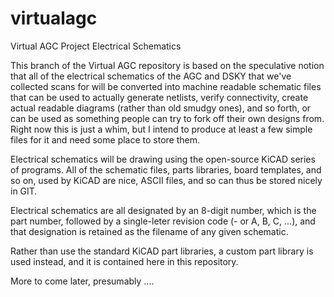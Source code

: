# virtualagc
Virtual AGC Project Electrical Schematics

This branch of the Virtual AGC repository is based on the speculative notion that all of the electrical schematics of the AGC and DSKY that we've collected scans for will be converted into machine readable schematic files that can be used to actually generate netlists, verify connectivity, create actual readable diagrams (rather than old smudgy ones), and so forth, or can be used as something people can try to fork off their own designs from. Right now this is just a whim, but I intend to produce at least a few simple files for it and need some place to store them.

Electrical schematics will be drawing using the open-source KiCAD series of programs. All of the schematic files, parts libraries, board templates, and so on, used by KiCAD are nice, ASCII files, and so can thus be stored nicely in GIT.

Electrical schematics are all designated by an 8-digit number, which is the part number, followed by a single-leter revision code (- or A, B, C, ...), and that designation is retained as the filename of any given schematic.

Rather than use the standard KiCAD part libraries, a custom part library is used instead, and it is contained here in this repository.

More to come later, presumably ....
